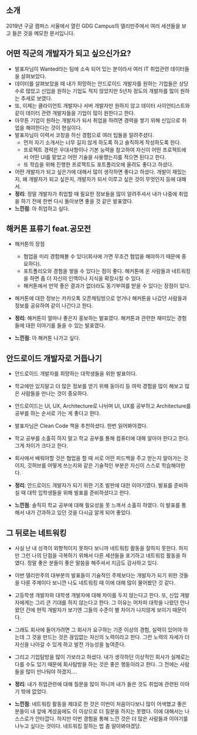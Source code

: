 ## 소개
2019년 구글 캠퍼스 서울에서 열린 GDG Campus의 델리만주에서 여러 세션들을 보고 들은 것을 메모한 문서입니다.

## 어떤 직군의 개발자가 되고 싶으신가요?
* 발표자님이 Wanted라는 팀에 소속 되어 있는 분이라서 여러 IT 취업관련 데이터들을 살펴보았다.
* 데이터를 살펴보았을 때 내가 희망하는 안드로이드 개발자를 원하는 기업들은 상당 수로 많았고 신입을 원하는 기업도 적지 않았지만 5년차 정도의 개발자를 많이 원하는 추세로 보였다.
* 또, 이제는 클라이언트 개발자나 서버 개발자만 원하지 않고 데이터 사이언티스트와 같이 데이터 관련 개발자들을 기업이 많이 원한다고 한다.
* 아무튼 기업이 원하는 개발자가 되서 취업을 하려면 경력을 쌓기 위해 신입으로 취업을 해야한다는 것이 현실이다.
* 발표자님이 이력서 코칭을 하신 경험으로 여러 팁들을 알려주셨다. 
    * 먼저 자기 소개서는 너무 길지 않게 하도록 하고 솔직하게 작성하도록 한다. 
    * 프로젝트 경력은 우대사항이나 기본 능력을 참고하여 자신이 어떤 프로젝트에서 어떤 UI를 맡았고 어떤 기술을 사용했는지를 적으면 된다고 한다. 
    * 또 학습을 위해 진행한 프로젝트도 포트폴리오에 올려도 좋다고 하셨다.
* 어떤 개발자가 되고 싶은가에 대해서 많이 생각하면 좋다고 하셨다. 개발이 재밌는지, 왜 개발자가 되고 싶은지, 개발자가 되서 이루고 싶은 것이 무엇인지 등에 대해서.
* **정리**: 정말 개발자가 취업할 때 필요한 정보들을 많이 알려주셔서 내가 나중에 취업을 하기 전에 한번 다시 돌아보면 좋을 것 같은 발표였다.
* **느낀점**: 아 취업하고 싶다. 

## 해커톤 표류기 feat.공모전
* 해커톤의 장점
    * 협업을 미리 경험해볼 수 있다(회사에 가면 무조건 협업을 해야하기 때문에 중요하다). 
    * 포트폴리오와 경험을 쌓을 수 있다는 점이 좋다. 해커톤에 온 사람들과 네트워킹을 하면 좀 더 자신의 인맥이나 지식을 확장시킬 수 있다. 
    * 해커톤에서 만약 좋은 결과가 없더라도 동기부여를 받을 수 있다는 장점이 있다.
* 해커톤에 대한 정보는 카카오톡 오픈채팅방으로 얻거나 해커톤을 나갔던 사람들과 정보를 공유하여 같이 나간다고 한다.

* **정리**: 해커톤이 얼마나 좋은지 홍보하는 발표였다. 해커톤과 관련한 재미있는 경험들에 대한 이야기를 들을 수 있는 발표였다.
* **느낀점**: 아 해커톤 나가고 싶다.

## 안드로이드 개발자로 거듭나기
* 안드로이드 개발자를 희망하는 대학생들을 위한 발표이다.
* 학교에만 있지말고 더 많은 정보를 얻기 위해 동아리 등 여럭 경험을 많이 해보고 많은 사람들을 만나는 것이 중요하다.
* 안드로이드는 UI, UX, Architecture로 나뉘며 UI, UX를 공부하고 Architecture를 공부를 하는 순서로 가는 게 좋다고 한다.
* 발표자님은 Clean Code 책을 추천하셨다. 한번 읽어봐야겠다.
* 학교 공부를 소홀히 하지 말고 학교 공부를 통해 컴퓨터에 대해 알아야 한다고 한다. 그게 차이가 크다고 한다.
* 회사에서 배워야할 것은 협업을 할 때 서로 어떤 피드백을 주고 받는지 알아가는 것이지, 깃허브를 어떻게 쓰는지와 같은 기술적인 부분은 자신이 스스로 학습해야한다.

* **정리**: 안드로이드 개발자가 되기 위한 기초 발판에 대한 이야기였다. 발표를 준비하실 때 대학 입학생들을 위해 발표를 준비하셨다고 한다.
* **느낀점**: 솔직히 학교 공부에 대해 필요성을 못 느껴서 소홀히 하였다. 이 발표를 통해서 내가 간과하고 있던 것을 다시금 알게 되어 좋았다.

## 그 뒤로는 네트워킹
* 사실 난 내 성격이 외향적이지 못하다 보니까 네트워킹 활동을 잘하지 못한다. 하지만 그런 나의 단점을 극복하기 위해서 다른 세션들을 포기하고 네트워킹 활동을 하였다. 정말 좋은 분들이 좋은 말씀을 해주셔서 지금도 감사하고 있다.
* 이번 델리만주의 대부분의 발표들이 기술적인 주제보다는 개발자가 되기 위한 것들을 다룬 주제이다 보니깐 나도 네트워킹 때 이에 대해 많이 물어봤던 것 같다.
* 고등학생 개발자와 대학생 개발자에 대해 차이를 두지 않는다고 한다. 또, 신입 개발자에게는 그리 큰 기대를 하지 않는다고 한다. 그 이유는 어차피 대학을 나왔던 안나왔던 간에 현직 개발자가 보기엔 그들의 수준이 별 차이가 나지않게 보이기 때문이다.
* 그래도 회사에 들어가려면 그 회사가 요구하는 기준 이상의 경험, 실력이 있어야 하는데 그 것을 만드는 것은 끊임없는 자신의 노력이라고 한다. 그런 노력의 자세가 더 자신을 나아갈 수 있게 하고 발전 가능성을 높여준다.
* 그리고 기업탐방을 많이 가보라고 하셨다. 내가 생각하던 이상적인 회사가 실제로는 다를 수도 있기 때문에 회사탐방을 하는 것은 좋은 행동이라고 한다. 그 전에는 사람들을 많이 만나둬야 하겠지....

* **정리**: 내가 취업관련에 대해 질문을 많이 하니까 내가 들은 것도 취업에 관련된 이야기 밖에 없었다. 
* **느낀점**: 네트워킹 활동을 제대로 한 것은 이번이 처음이다보니 많이 어색했고 좋은 분들이 내 앞에 계셨음에도 이 이상으로 더 질문을 하지는 못했다. 이에 대해서는 나 스스로가 안타깝다. 하지만 이번 경험을 통해 느낀 것은 더 많은 사람들과 이야기를 나누고 싶다는 것이다. 네트워킹 잘하는 법 좀 알아봐야겠당.